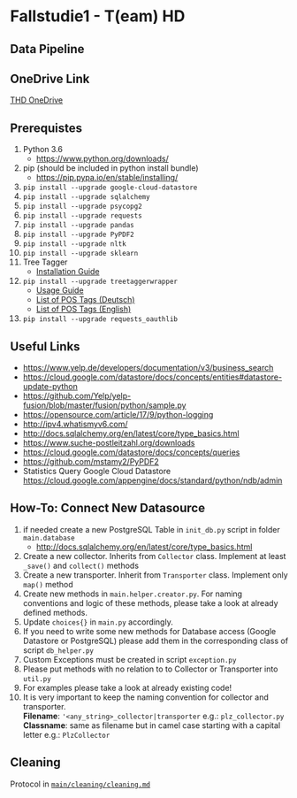 # Fallstudie1 - T(eam) HD

## Data Pipeline

## OneDrive Link
[THD OneDrive](https://srhk-my.sharepoint.com/:f:/g/personal/11010021_stud_hochschule-heidelberg_de/EsJ-yxpcI2BGk5ccB-yAlkMBkr0FEeI69z9Gz9BdiL1NCg?e=Udhkxj)

## Prerequistes
 1. Python 3.6
    - https://www.python.org/downloads/
 2. pip (should be included in python install bundle)
    - https://pip.pypa.io/en/stable/installing/
 3. ``` pip install --upgrade google-cloud-datastore ```
 4. ``` pip install --upgrade sqlalchemy ```
 5. ``` pip install --upgrade psycopg2 ```
 6. ``` pip install --upgrade requests ```
 7. ``` pip install --upgrade pandas ```
 8. ``` pip install --upgrade PyPDF2 ```
 9. ``` pip install --upgrade nltk ```
 10. ``` pip install --upgrade sklearn ```
 11. Tree Tagger
     - [Installation Guide](http://www.smo.uhi.ac.uk/~oduibhin/oideasra/interfaces/winttinterface.htm)
 12. ``` pip install --upgrade treetaggerwrapper ```
     - [Usage Guide](https://treetaggerwrapper.readthedocs.io/en/latest/)
     - [List of POS Tags (Deutsch)](http://www.cis.uni-muenchen.de/~schmid/tools/TreeTagger/data/stts_guide.pdf)
     - [List of POS Tags (English)](http://www.cis.uni-muenchen.de/~schmid/tools/TreeTagger/data/Penn-Treebank-Tagset.pdf)
 13. ``` pip install --upgrade requests_oauthlib ```

## Useful Links
- https://www.yelp.de/developers/documentation/v3/business_search
- https://cloud.google.com/datastore/docs/concepts/entities#datastore-update-python
- https://github.com/Yelp/yelp-fusion/blob/master/fusion/python/sample.py
- https://opensource.com/article/17/9/python-logging
- http://ipv4.whatismyv6.com/
- http://docs.sqlalchemy.org/en/latest/core/type_basics.html
- https://www.suche-postleitzahl.org/downloads
- https://cloud.google.com/datastore/docs/concepts/queries
- https://github.com/mstamy2/PyPDF2
- Statistics Query Google Cloud Datastore
    https://cloud.google.com/appengine/docs/standard/python/ndb/admin

## How-To: Connect New Datasource

1. if needed create a new PostgreSQL Table in ```init_db.py``` script in folder ``` main.database```
    -  http://docs.sqlalchemy.org/en/latest/core/type_basics.html
2. Create a new collector. Inherits from ```Collector``` class. Implement at least ```_save()``` and ```collect()``` methods
3. Create a new transporter. Inherit from ```Transporter``` class. Implement only ```map()``` method
4. Create new methods in ```main.helper.creator.py```. For naming conventions and logic of these methods,  please take a look at already defined methods.
5. Update ```choices{}``` in ```main.py``` accordingly.
5. If you need to write some new methods for Database access (Google Datastore or PostgreSQL) please add them in the corresponding class of script ```db_helper.py```
6. Custom Exceptions must be created in script ```exception.py```
7. Please put methods with no relation to to Collector or Transporter into ```util.py```
8. For examples please take a look at already existing code!
9. It is very important to keep the naming convention for collector and transporter. <br>
<b>Filename</b>: ```'<any_string>_collector|transporter``` e.g.: ```plz_collector.py``` <br>
<b>Classname</b>: same as filename but in camel case starting with a capital letter  e.g.: ```PlzCollector```

## Cleaning

Protocol in [```main/cleaning/cleaning.md```](main/cleaning/cleaning.md)
